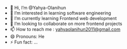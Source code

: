 - 👋 Hi, I’m @Yahya-Olanihun
- 👀 I’m interested in learning software engineering
- 🌱 I’m currently learning Frontend web development
- 💞️ I’m looking to collaborate on more frontend projects
- 📫 How to reach me : yahyaolanihun2011@gmail.com
- 😄 Pronouns: He
- ⚡ Fun fact: ...

<!---
Yahya-Olanihun/Yahya-Olanihun is a ✨ special ✨ repository because its `README.md` (this file) appears on your GitHub profile.
You can click the Preview link to take a look at your changes.
--->
